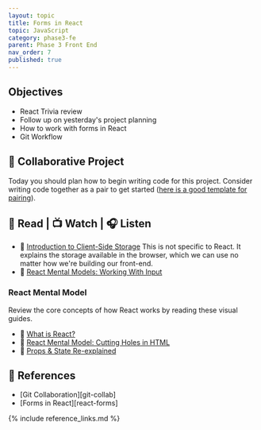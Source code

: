 ```yaml
---
layout: topic
title: Forms in React
topic: JavaScript
category: phase3-fe
parent: Phase 3 Front End
nav_order: 7
published: true
---
```


## Objectives

- React Trivia review
- Follow up on yesterday's project planning
- How to work with forms in React
- Git Workflow

## 🎯 Collaborative Project

Today you should plan how to begin writing code for this project. Consider writing code together as a pair to get started ([here is a good template for pairing](https://tuple.app/pair-programming-guide/template)).

## 📖 Read | 📺 Watch | 🎧 Listen

- 📖 [Introduction to Client-Side Storage](https://javascript.plainenglish.io/introduction-to-client-side-storage-31b103909fb9) This is not specific to React. It explains the storage available in the browser, which we can use no matter how we're building our front-end.
- 📖 [React Mental Models: Working With Input](https://learnreact.design/posts/react-mental-model-html-input)

### React Mental Model

Review the core concepts of how React works by reading these visual guides.

- 📖 [What is React?](https://learnreact.design/posts/what-is-react)
- 📖 [React Mental Model: Cutting Holes in HTML](https://learnreact.design/posts/react-mental-model-cut-holes-in-html-template)
- 📖 [Props & State Re-explained](https://learnreact.design/posts/props-state-reexplained)

## 🔖 References

- [Git Collaboration][git-collab]
- [Forms in React][react-forms]

{% include reference_links.md %}
